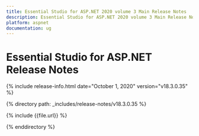 ```yaml
---
title: Essential Studio for ASP.NET 2020 volume 3 Main Release Notes  
description: Essential Studio for ASP.NET 2020 volume 3 Main Release Notes  
platform: aspnet
documentation: ug
---
```


# Essential Studio for ASP.NET  Release Notes  

{% include release-info.html date="October 1, 2020"  version="v18.3.0.35" %} 


{% directory path: _includes/release-notes/v18.3.0.35 %}

{% include {{file.url}} %}

{% enddirectory %}